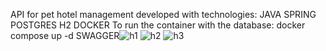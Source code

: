 API for pet hotel management developed with technologies:
JAVA
SPRING
POSTGRES
H2
DOCKER
To run the container with the database: docker compose up -d
SWAGGER![h1](https://github.com/user-attachments/assets/0f6d48ee-a3f7-42db-b553-8866b42e24af)
![h2](https://github.com/user-attachments/assets/1e6679b6-c7d8-4dcc-a772-7a90d26a618a)
![h3](https://github.com/user-attachments/assets/37d94563-2cb4-4779-bf8d-e65408470c6b)
